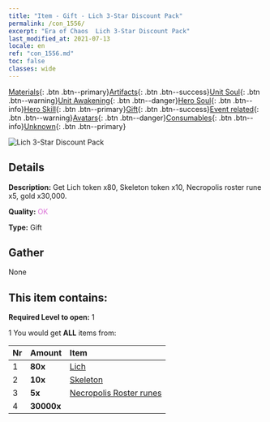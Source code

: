 ```yaml
---
title: "Item - Gift - Lich 3-Star Discount Pack"
permalink: /con_1556/
excerpt: "Era of Chaos  Lich 3-Star Discount Pack"
last_modified_at: 2021-07-13
locale: en
ref: "con_1556.md"
toc: false
classes: wide
---
```

 [Materials](/Items/){: .btn .btn--primary}[Artifacts](/Items/Artifacts/){: .btn .btn--success}[Unit Soul](/Items/UnitSoul/){: .btn .btn--warning}[Unit Awakening](/Items/UnitAwakening/){: .btn .btn--danger}[Hero Soul](/Items/HeroSoul/){: .btn .btn--info}[Hero Skill](/Items/HeroSkill/){: .btn .btn--primary}[Gift](/Items/Gift/){: .btn .btn--success}[Event related](/Items/Events/){: .btn .btn--warning}[Avatars](/Items/Avatars/){: .btn .btn--danger}[Consumables](/Items/Consumables/){: .btn .btn--info}[Unknown](/Items/Unknown/){: .btn .btn--primary}

 ![Lich 3-Star Discount Pack](/images/t/i_907167.png)

## Details
 **Description:** Get Lich token x80, Skeleton token x10, Necropolis roster rune x5, gold x30,000.

 **Quality:** <span style="color: #DA70D6">OK</span>

 **Type:** Gift

## Gather

  None

## This item contains:

 **Required Level to open:** 1

 1 You would get **ALL** items  from:

  | Nr | Amount |     Item    |
  |:---|:-------|:------------|
  | 1 |  **80x** | [Lich](/Items/unt_212/) |  | 
  | 2 |  **10x** | [Skeleton](/Items/unt_208/) |  | 
  | 3 |  **5x** | [Necropolis Roster runes](/Items/con_755/) |  | 
  | 4 |  **30000x** | <i class="fas fa-coins"/> |  | 
